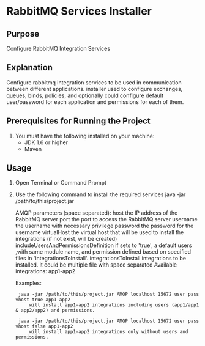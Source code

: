 # RabbitMQ Services Installer

Purpose
-------
Configure RabbitMQ Integration Services


Explanation
-----------
Configure rabbitmq integration services to be used in communication between
different applications. installer used to configure exchanges, queues, binds,
policies, and optionally could configure default user/password for each
application and permissions for each of them.


Prerequisites for Running the Project
-------------------------------------
1. You must have the following installed on your machine:
   - JDK 1.6 or higher
   - Maven


Usage
------
1. Open Terminal or Command Prompt
2. Use the following command to install the required services
		java -jar /path/to/this/project.jar <parameters>		
	
	AMQP parameters (space separated):
		host									the IP address of the RabbitMQ server
		port									the port to access the RabbitMQ server
		username								the username with necessary privilege 
		password								the password for the username
		virtualHost								the virtual host that will be used to install the integrations (if not exist, will be created)
		includeUsersAndPermissionsDefinition	if sets to 'true', a default users ,with same module name, and permission defined based on  specified files in 'integrationsToInstall'. 
		integrationsToInstall					integrations to be installed. it could be multiple file with space separated
												Available integrations:
													app1-app2
													
	Examples:
			
		java -jar /path/to/this/project.jar AMQP localhost 15672 user pass vhost true app1-app2
			will install app1-app2 integrations including users (app1/app1 & app2/app2) and permissions.
			
		java -jar /path/to/this/project.jar AMQP localhost 15672 user pass vhost false app1-app2
			will install app1-app2 integrations only without users and permissions.
			
			
		 
